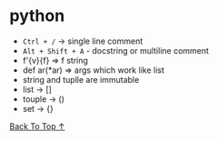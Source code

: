 # python
- `Ctrl + /` -> single line comment
- `Alt + Shift + A` - docstring or multiline comment
- f'{v}{f} => f string
- def ar(*ar) => args which work like list
- string and tuplle are immutable
- list -> []
- touple -> ()
- set -> {}

[Back To Top &#8593;](#python)
<br>
